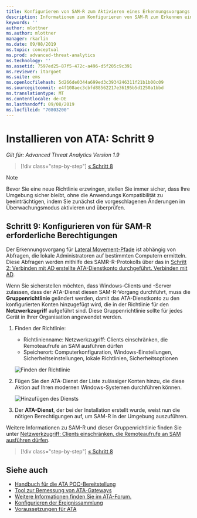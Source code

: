 ```yaml
---
title: Konfigurieren von SAM-R zum Aktivieren eines Erkennungsvorgangs für Lateral Movement-Pfade in Advanced Threat Analytics | Microsoft-Dokumentation
description: Informationen zum Konfigurieren von SAM-R zum Erkennen eines Lateral Movement-Pfads in Advanced Threat Analytics (ATA)
keywords: ''
author: mlottner
ms.author: mlottner
manager: rkarlin
ms.date: 09/08/2019
ms.topic: conceptual
ms.prod: advanced-threat-analytics
ms.technology: ''
ms.assetid: 7597ed25-87f5-472c-a496-d5f205c9c391
ms.reviewer: itargoet
ms.suite: ems
ms.openlocfilehash: 5d266de0344a699ed3c3934246311f21b1b00c09
ms.sourcegitcommit: e4f108aec3cbfd88562217e36195b5d1250a1bbd
ms.translationtype: MT
ms.contentlocale: de-DE
ms.lasthandoff: 09/08/2019
ms.locfileid: "70803200"
---
```

# <a name="install-ata---step-9"></a>Installieren von ATA: Schritt 9

*Gilt für: Advanced Threat Analytics Version 1.9*

> [!div class="step-by-step"]
> [« Schritt 8 ](install-ata-step7.md)

> [!NOTE]
> Bevor Sie eine neue Richtlinie erzwingen, stellen Sie immer sicher, dass Ihre Umgebung sicher bleibt, ohne die Anwendungs Kompatibilität zu beeinträchtigen, indem Sie zunächst die vorgeschlagenen Änderungen im Überwachungsmodus aktivieren und überprüfen. 

## <a name="step-9-configure-sam-r-required-permissions"></a>Schritt 9: Konfigurieren von für SAM-R erforderliche Berechtigungen

Der Erkennungsvorgang für [Lateral Movement-Pfade](use-case-lateral-movement-path.md) ist abhängig von Abfragen, die lokale Administratoren auf bestimmten Computern ermitteln. Diese Abfragen werden mithilfe des SAMR-R-Protokolls über das in [Schritt 2: Verbinden mit AD erstellte ATA-Dienstkonto durchgeführt. Verbinden mit AD](install-ata-step2.md).
 
Wenn Sie sicherstellen möchten, dass Windows-Clients und -Server zulassen, dass der ATA-Dienst diesen SAM-R-Vorgang durchführt, muss die **Gruppenrichtlinie** geändert werden, damit das ATA-Dienstkonto zu den konfigurierten Konten hinzugefügt wird, die in der Richtlinie für den **Netzwerkzugriff** aufgeführt sind. Diese Gruppenrichtlinie sollte für jedes Gerät in Ihrer Organisation angewendet werden. 

1. Finden der Richtlinie:

   - Richtlinienname: Netzwerkzugriff: Clients einschränken, die Remoteaufrufe an SAM ausführen dürfen
   - Speicherort: Computerkonfiguration, Windows-Einstellungen, Sicherheitseinstellungen, lokale Richtlinien, Sicherheitsoptionen
  
   ![Finden der Richtlinie](./media/samr-policy-location.png)

2. Fügen Sie den ATA-Dienst der Liste zulässiger Konten hinzu, die diese Aktion auf Ihren modernen Windows-Systemen durchführen können.
 
   ![Hinzufügen des Diensts](./media/samr-add-service.png)

3. Der **ATA-Dienst**, der bei der Installation erstellt wurde, weist nun die nötigen Berechtigungen auf, um SAM-R in der Umgebung auszuführen.

 Weitere Informationen zu SAM-R und dieser Gruppenrichtlinie finden Sie unter [Netzwerkzugriff: Clients einschränken, die Remoteaufrufe an SAM ausführen dürfen](https://docs.microsoft.com/windows/security/threat-protection/security-policy-settings/network-access-restrict-clients-allowed-to-make-remote-sam-calls).


> [!div class="step-by-step"]
> [« Schritt 8 ](install-ata-step7.md)

## <a name="see-also"></a>Siehe auch
- [Handbuch für die ATA POC-Bereitstellung](http://aka.ms/atapoc)
- [Tool zur Bemessung von ATA-Gateways](http://aka.ms/atasizingtool)
- [Weitere Informationen finden Sie im ATA-Forum.](https://social.technet.microsoft.com/Forums/security/home?forum=mata)
- [Konfigurieren der Ereignissammlung](configure-event-collection.md)
- [Voraussetzungen für ATA](ata-prerequisites.md)
